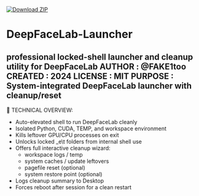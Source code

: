 [![Download ZIP](https://img.shields.io/github/v/release/FAKE1too/DeepFaceLab-Launcher?label=Download%20Launcher)](https://github.com/FAKE1too/DeepFaceLab-Launcher/releases/latest)
# DeepFaceLab-Launcher
 professional locked-shell launcher and cleanup utility for DeepFaceLab
AUTHOR      : @FAKE1too
CREATED     : 2024
LICENSE     : MIT
PURPOSE     : System-integrated DeepFaceLab launcher with cleanup/reset
----------------------------------------------------------------------------
🔧 TECHNICAL OVERVIEW:
- Auto-elevated shell to run DeepFaceLab cleanly
- Isolated Python, CUDA, TEMP, and workspace environment
- Kills leftover GPU/CPU processes on exit
- Unlocks locked _e\t folders from internal shell use
- Offers full interactive cleanup wizard:
  - workspace logs / temp
  - system caches / update leftovers
  - pagefile reset (optional)
  - system restore point (optional)
- Logs cleanup summary to Desktop
- Forces reboot after session for a clean restart
